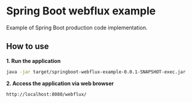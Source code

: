 # Spring Boot webflux example
Example of Spring Boot production code implementation. 

## How to use
**1. Run the application**

```bash
java -jar target/springboot-webflux-example-0.0.1-SNAPSHOT-exec.jar
```

**2. Access the application via web browser**

```
http://localhost:8080/webflux/
```